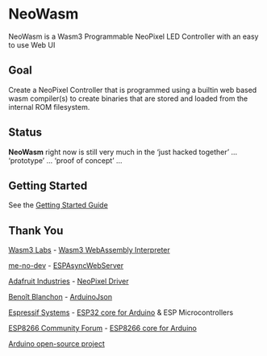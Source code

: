 # NeoWasm
NeoWasm is a Wasm3 Programmable NeoPixel LED Controller with an easy to use Web UI

## Goal
Create a NeoPixel Controller that is programmed using a builtin web based wasm compiler(s) to create 
binaries that are stored and loaded from the internal ROM filesystem.

## Status
**NeoWasm** right now is still very much in the ‘just hacked together’ … ‘prototype’ … ‘proof of concept’ …  

## Getting Started
See the [Getting Started Guide](https://github.com/MelodyToys/NeoWasm/blob/main/GetStarted.md)

## Thank You
[Wasm3 Labs](https://github.com/wasm3) - [Wasm3 WebAssembly Interpreter](https://github.com/wasm3/wasm3-arduino)

[me-no-dev](https://github.com/me-no-dev) - [ESPAsyncWebServer](https://github.com/me-no-dev/ESPAsyncWebServer)

[Adafruit Industries](http://adafruit.com/) - [NeoPixel Driver](https://github.com/adafruit/Adafruit_NeoPixel)

[Benoît Blanchon](https://github.com/bblanchon) - [ArduinoJson](https://github.com/bblanchon/ArduinoJson)

[Espressif Systems](https://github.com/espressif) - [ESP32 core for Arduino](https://github.com/espressif/arduino-esp32) & ESP Microcontrollers

[ESP8266 Community Forum](https://github.com/esp8266) - [ESP8266 core for Arduino](https://github.com/esp8266/Arduino)

[Arduino open-source project](https://github.com/arduino)
